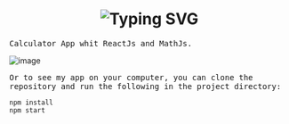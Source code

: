 <h1 align='center'><img src="https://readme-typing-svg.herokuapp.com?font=Fira+Code&size=40&pause=1000&center=true&vCenter=true&width=435&lines=Calculator+App+%F0%9F%A4%93" alt="Typing SVG" /></h1>

<samp align='center'>Calculator App whit ReactJs and MathJs.</samp>

![image](https://user-images.githubusercontent.com/87193132/210109263-7f200d72-f2cb-41c1-811d-65f4be7589a9.png)

<samp>Or to see my app on your computer, you can clone the repository and run the following in the project directory:</samp>

```
npm install
npm start
```
